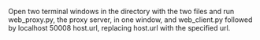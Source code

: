 Open two terminal windows in the directory with the two files and run web_proxy.py, the proxy server, in one window, and web_client.py followed by localhost 50008 host.url, replacing host.url with the specified url.